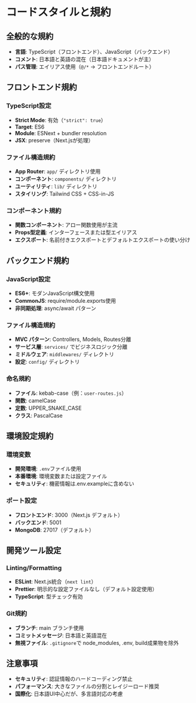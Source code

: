 # コードスタイルと規約

## 全般的な規約
- **言語**: TypeScript（フロントエンド）、JavaScript（バックエンド）
- **コメント**: 日本語と英語の混在（日本語ドキュメントが主）
- **パス管理**: エイリアス使用（`@/*` → フロントエンドルート）

## フロントエンド規約
### TypeScript設定
- **Strict Mode**: 有効（`"strict": true`）
- **Target**: ES6
- **Module**: ESNext + bundler resolution
- **JSX**: preserve（Next.jsが処理）

### ファイル構造規約
- **App Router**: `app/` ディレクトリ使用
- **コンポーネント**: `components/` ディレクトリ
- **ユーティリティ**: `lib/` ディレクトリ
- **スタイリング**: Tailwind CSS + CSS-in-JS

### コンポーネント規約
- **関数コンポーネント**: アロー関数使用が主流
- **Props型定義**: インターフェースまたは型エイリアス
- **エクスポート**: 名前付きエクスポートとデフォルトエクスポートの使い分け

## バックエンド規約
### JavaScript設定
- **ES6+**: モダンJavaScript構文使用
- **CommonJS**: require/module.exports使用
- **非同期処理**: async/await パターン

### ファイル構造規約
- **MVC パターン**: Controllers, Models, Routes分離
- **サービス層**: `services/` でビジネスロジック分離
- **ミドルウェア**: `middlewares/` ディレクトリ
- **設定**: `config/` ディレクトリ

### 命名規約
- **ファイル**: kebab-case（例：`user-routes.js`）
- **関数**: camelCase
- **定数**: UPPER_SNAKE_CASE
- **クラス**: PascalCase

## 環境設定規約
### 環境変数
- **開発環境**: `.env`ファイル使用
- **本番環境**: 環境変数または設定ファイル
- **セキュリティ**: 機密情報は.env.exampleに含めない

### ポート設定
- **フロントエンド**: 3000（Next.js デフォルト）
- **バックエンド**: 5001
- **MongoDB**: 27017（デフォルト）

## 開発ツール設定
### Linting/Formatting
- **ESLint**: Next.js統合（`next lint`）
- **Prettier**: 明示的な設定ファイルなし（デフォルト設定使用）
- **TypeScript**: 型チェック有効

### Git規約
- **ブランチ**: main ブランチ使用
- **コミットメッセージ**: 日本語と英語混在
- **無視ファイル**: `.gitignore`で node_modules, .env, build成果物を除外

## 注意事項
- **セキュリティ**: 認証情報のハードコーディング禁止
- **パフォーマンス**: 大きなファイルの分割とレイジーロード推奨
- **国際化**: 日本語UI中心だが、多言語対応の考慮